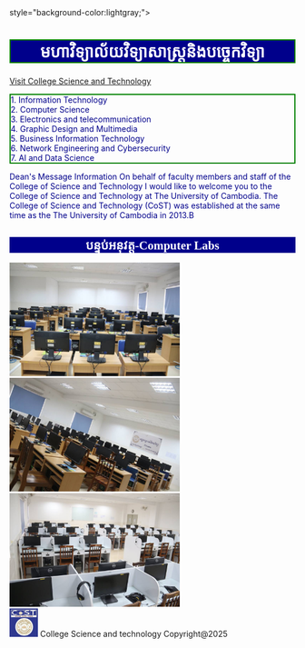 <body> style="background-color:lightgray;"> <!--សម្រាប់ពណ៌Background-->
<h2 style="background-color: darkblue; color: white; border: 2px solid green; font-family: kh Moul; font-size: 200%; text-align:center;">មហាវិទ្យាល័យវិទ្យាសាស្រ្តនិងបច្ចេកវិទ្យា</h2>
<a href="https://cost.uc.edu.kh">Visit College Science and Technology</a>
<p style="color:darkblue; border:2px solid green;">
1. Information Technology<br>
2. Computer Science<br>
3. Electronics and telecommunication<br>
4. Graphic Design and Multimedia<br>
5. Business Information Technology<br>
6. Network Engineering and Cybersecurity<br>
7. AI and Data Science
</p>
<p style="color:darkblue"> <!--សម្រាប់ពណ៌P-->
Dean's Message Information On behalf of faculty members and staff of the College of Science and Technology I would like to welcome you to the College of Science and Technology at The University of Cambodia.
The College of Science and Technology (CoST) was established at the same time as the The University of Cambodia in 2013.B
</p>
<h2 style="background-color:darkblue; color:white; border;2px solid green; font-size:150%; font-family:Alfredo Heavy; text-align:center;"> បន្ទប់អនុវត្ត-Computer Labs </h2>
<img src="Lab1.jpg" width="300" height="200">
<img src="Lab2.jpg" width="300" height="200">
<img src="Lab3.jpg" width="300" height="200"><br>

<footer>
<img src="UC.jpg" width="50" height="50">
College Science and technology Copyright@2025
</footer>

